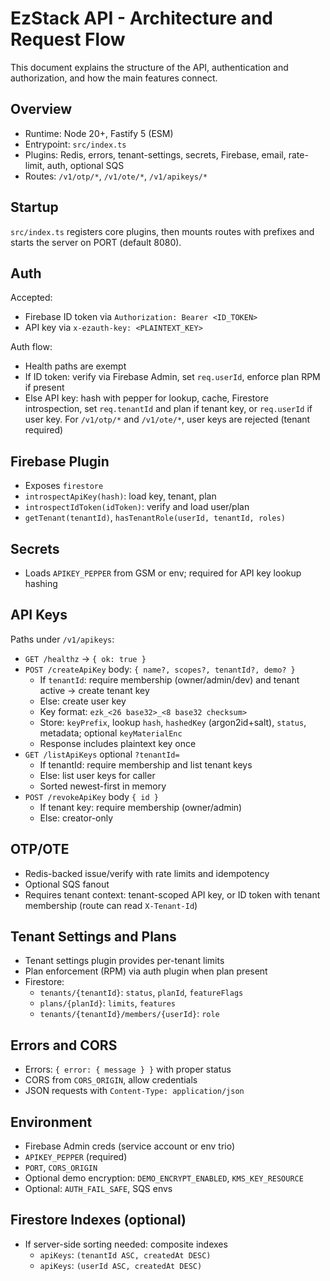 # EzStack API - Architecture and Request Flow

This document explains the structure of the API, authentication and authorization, and how the main features connect.

## Overview
- Runtime: Node 20+, Fastify 5 (ESM)
- Entrypoint: `src/index.ts`
- Plugins: Redis, errors, tenant-settings, secrets, Firebase, email, rate-limit, auth, optional SQS
- Routes: `/v1/otp/*`, `/v1/ote/*`, `/v1/apikeys/*`

## Startup
`src/index.ts` registers core plugins, then mounts routes with prefixes and starts the server on PORT (default 8080).

## Auth
Accepted:
- Firebase ID token via `Authorization: Bearer <ID_TOKEN>`
- API key via `x-ezauth-key: <PLAINTEXT_KEY>`

Auth flow:
- Health paths are exempt
- If ID token: verify via Firebase Admin, set `req.userId`, enforce plan RPM if present
- Else API key: hash with pepper for lookup, cache, Firestore introspection, set `req.tenantId` and plan if tenant key, or `req.userId` if user key. For `/v1/otp/*` and `/v1/ote/*`, user keys are rejected (tenant required)

## Firebase Plugin
- Exposes `firestore`
- `introspectApiKey(hash)`: load key, tenant, plan
- `introspectIdToken(idToken)`: verify and load user/plan
- `getTenant(tenantId)`, `hasTenantRole(userId, tenantId, roles)`

## Secrets
- Loads `APIKEY_PEPPER` from GSM or env; required for API key lookup hashing

## API Keys
Paths under `/v1/apikeys`:
- `GET /healthz` -> `{ ok: true }`
- `POST /createApiKey` body: `{ name?, scopes?, tenantId?, demo? }`
  - If `tenantId`: require membership (owner/admin/dev) and tenant active -> create tenant key
  - Else: create user key
  - Key format: `ezk_<26 base32>_<8 base32 checksum>`
  - Store: `keyPrefix`, lookup `hash`, `hashedKey` (argon2id+salt), `status`, metadata; optional `keyMaterialEnc`
  - Response includes plaintext key once
- `GET /listApiKeys` optional `?tenantId=`
  - If tenantId: require membership and list tenant keys
  - Else: list user keys for caller
  - Sorted newest-first in memory
- `POST /revokeApiKey` body `{ id }`
  - If tenant key: require membership (owner/admin)
  - Else: creator-only

## OTP/OTE
- Redis-backed issue/verify with rate limits and idempotency
- Optional SQS fanout
- Requires tenant context: tenant-scoped API key, or ID token with tenant membership (route can read `X-Tenant-Id`)

## Tenant Settings and Plans
- Tenant settings plugin provides per-tenant limits
- Plan enforcement (RPM) via auth plugin when plan present
- Firestore:
  - `tenants/{tenantId}`: `status`, `planId`, `featureFlags`
  - `plans/{planId}`: `limits`, `features`
  - `tenants/{tenantId}/members/{userId}`: `role`

## Errors and CORS
- Errors: `{ error: { message } }` with proper status
- CORS from `CORS_ORIGIN`, allow credentials
- JSON requests with `Content-Type: application/json`

## Environment
- Firebase Admin creds (service account or env trio)
- `APIKEY_PEPPER` (required)
- `PORT`, `CORS_ORIGIN`
- Optional demo encryption: `DEMO_ENCRYPT_ENABLED`, `KMS_KEY_RESOURCE`
- Optional: `AUTH_FAIL_SAFE`, SQS envs

## Firestore Indexes (optional)
- If server-side sorting needed: composite indexes
  - `apiKeys`: `(tenantId ASC, createdAt DESC)`
  - `apiKeys`: `(userId ASC, createdAt DESC)`
